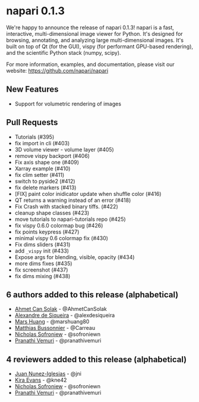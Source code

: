 # napari 0.1.3

We're happy to announce the release of napari 0.1.3! napari is a fast,
interactive, multi-dimensional image viewer for Python. It's designed for
browsing, annotating, and analyzing large multi-dimensional images. It's built
on top of Qt (for the GUI), vispy (for performant GPU-based rendering), and the
scientific Python stack (numpy, scipy).

For more information, examples, and documentation, please visit our website:
https://github.com/napari/napari

## New Features

- Support for volumetric rendering of images

## Pull Requests

- Tutorials (#395)
- fix import in cli (#403)
- 3D volume viewer - volume layer (#405)
- remove vispy backport (#406)
- Fix axis shape one (#409)
- Xarray example (#410)
- fix clim setter (#411)
- switch to pyside2 (#412)
- fix delete markers (#413)
- [FIX] paint color inidicator update when shuffle color (#416)
- QT returns a warning instead of an error (#418)
- Fix Crash with stacked binary tiffs. (#422)
- cleanup shape classes (#423)
- move tutorials to napari-tutorials repo (#425)
- fix vispy 0.6.0 colormap bug (#426)
- fix points keypress (#427)
- minimal vispy 0.6 colormap fix (#430)
- Fix dims sliders (#431)
- add `_vispy` init (#433)
- Expose args for blending, visible, opacity (#434)
- more dims fixes (#435)
- fix screenshot (#437)
- fix dims mixing (#438)

## 6 authors added to this release (alphabetical)

- [Ahmet Can Solak](https://github.com/napari/napari/commits?author=AhmetCanSolak) - @AhmetCanSolak
- [Alexandre de Siqueira](https://github.com/napari/napari/commits?author=alexdesiqueira) - @alexdesiqueira
- [Mars Huang](https://github.com/napari/napari/commits?author=marshuang80) - @marshuang80
- [Matthias Bussonnier](https://github.com/napari/napari/commits?author=Carreau) - @Carreau
- [Nicholas Sofroniew](https://github.com/napari/napari/commits?author=sofroniewn) - @sofroniewn
- [Pranathi Vemuri](https://github.com/napari/napari/commits?author=pranathivemuri) - @pranathivemuri

## 4 reviewers added to this release (alphabetical)

- [Juan Nunez-Iglesias](https://github.com/napari/napari/commits?author=jni) - @jni
- [Kira Evans](https://github.com/napari/napari/commits?author=kne42) - @kne42
- [Nicholas Sofroniew](https://github.com/napari/napari/commits?author=sofroniewn) - @sofroniewn
- [Pranathi Vemuri](https://github.com/napari/napari/commits?author=pranathivemuri) - @pranathivemuri
